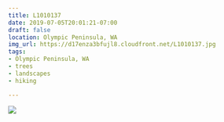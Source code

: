 ```yaml
---
title: L1010137
date: 2019-07-05T20:01:21-07:00
draft: false
location: Olympic Peninsula, WA
img_url: https://d17enza3bfujl8.cloudfront.net/L1010137.jpg
tags:
- Olympic Peninsula, WA
- trees
- landscapes
- hiking

---
```


![](https://d17enza3bfujl8.cloudfront.net/L1010137.jpg)

